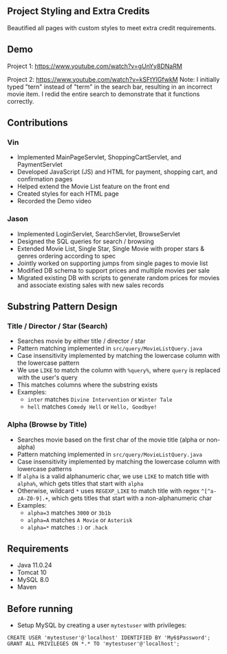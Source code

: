 ## Project Styling and Extra Credits
Beautified all pages with custom styles to meet extra credit requirements.

## Demo
Project 1: https://www.youtube.com/watch?v=gUnYy8DNaRM

Project 2: https://www.youtube.com/watch?v=kSFtYlGfwkM
Note: I initially typed "tern" instead of "term" in the search bar, resulting in an incorrect movie item. 
I redid the entire search to demonstrate that it functions correctly.

## Contributions
### Vin
- Implemented MainPageServlet, ShoppingCartServlet, and PaymentServlet
- Developed JavaScript (JS) and HTML for payment, shopping cart, and confirmation pages
- Helped extend the Movie List feature on the front end
- Created styles for each HTML page
- Recorded the Demo video

### Jason
- Implemented LoginServlet, SearchServlet, BrowseServlet
- Designed the SQL queries for search / browsing
- Extended Movie List, Single Star, Single Movie with proper stars & genres ordering according to spec
- Jointly worked on supporting jumps from single pages to movie list
- Modified DB schema to support prices and multiple movies per sale
- Migrated existing DB with scripts to generate random prices for movies and associate existing sales with new sales records

## Substring Pattern Design
### Title / Director / Star (Search)
- Searches movie by either title / director / star
- Pattern matching implemented in `src/query/MovieListQuery.java`
- Case insensitivity implemented by matching the lowercase column with the lowercase pattern
- We use `LIKE` to match the column with `%query%`, where `query` is replaced with the user's query
- This matches columns where the substring exists
- Examples:
  - `inter` matches `Divine Intervention` or `Winter Tale`
  - `hell` matches `Comedy Hell` or `Hello, Goodbye!`

### Alpha (Browse by Title)
- Searches movie based on the first char of the movie title (alpha or non-alpha)
- Pattern matching implemented in `src/query/MovieListQuery.java`
- Case insensitivity implemented by matching the lowercase column with lowercase patterns
- If `alpha` is a valid alphanumeric char, we use `LIKE` to match title with `alpha%`, which gets titles that start with `alpha`
- Otherwise, wildcard `*` uses `REGEXP_LIKE` to match title with regex `^[^a-zA-Z0-9].+`, which gets titles that start with a non-alphanumeric char
- Examples:
  - `alpha=3` matches `3000` or `3b1b`
  - `alpha=A` matches `A Movie` or `Asterisk`
  - `alpha=*` matches `:)` or `.hack`

## Requirements
- Java 11.0.24
- Tomcat 10
- MySQL 8.0
- Maven

## Before running
- Setup MySQL by creating a user `mytestuser` with privileges:
```mysql
CREATE USER 'mytestuser'@'localhost' IDENTIFIED BY 'My6$Password';
GRANT ALL PRIVILEGES ON *.* TO 'mytestuser'@'localhost';
```

